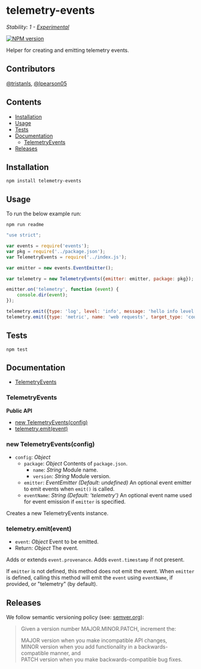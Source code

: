 # telemetry-events

_Stability: 1 - [Experimental](https://github.com/tristanls/stability-index#stability-1---experimental)_

[![NPM version](https://badge.fury.io/js/telemetry-events.png)](http://npmjs.org/package/telemetry-events)

Helper for creating and emitting telemetry events.

## Contributors

[@tristanls](https://github.com/tristanls), [@lpearson05](https://github.com/lpearson05)

## Contents

  * [Installation](#installation)
  * [Usage](#usage)
  * [Tests](#tests)
  * [Documentation](#documentation)
    * [TelemetryEvents](#telemetryevents)
  * [Releases](#releases)

## Installation

    npm install telemetry-events

## Usage

To run the below example run:

    npm run readme

```javascript
"use strict";

var events = require('events');
var pkg = require('../package.json');
var TelemetryEvents = require('../index.js');

var emitter = new events.EventEmitter();

var telemetry = new TelemetryEvents({emitter: emitter, package: pkg});

emitter.on('telemetry', function (event) {
    console.dir(event);
});

telemetry.emit({type: 'log', level: 'info', message: 'hello info level'});
telemetry.emit({type: 'metric', name: 'web requests', target_type: 'counter', unit: 'Req', value: 1});

```

## Tests

    npm test

## Documentation

  * [TelemetryEvents](#telemetryevents)

### TelemetryEvents

**Public API**

  * [new TelemetryEvents(config)](#new-telemetryeventsconfig)
  * [telemetry.emit(event)](#telemetryemitevent)

### new TelemetryEvents(config)

  * `config`: _Object_
    * `package`: _Object_ Contents of `package.json`.
      * `name`: _String_ Module name.
      * `version`: _String_ Module version.
    * `emitter`: _EventEmitter_ _(Default: undefined)_ An optional event emitter to emit events when `emit()` is called.
    * `eventName`: _String_ _(Default: 'telemetry')_ An optional event name used for event emission if `emitter` is specified.

Creates a new TelemetryEvents instance.

### telemetry.emit(event)

  * `event`: _Object_ Event to be emitted.
  * Return: _Object_ The event.

Adds or extends `event.provenance`. Adds `event.timestamp` if not present.

If `emitter` is not defined, this method does not emit the event. When `emitter` is defined, calling this method will emit the `event` using `eventName`, if provided, or "telemetry" (by default).

## Releases

We follow semantic versioning policy (see: [semver.org](http://semver.org/)):

> Given a version number MAJOR.MINOR.PATCH, increment the:
>
>MAJOR version when you make incompatible API changes,<br/>
>MINOR version when you add functionality in a backwards-compatible manner, and<br/>
>PATCH version when you make backwards-compatible bug fixes.
